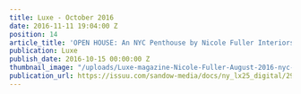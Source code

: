 ```yaml
---
title: Luxe - October 2016
date: 2016-11-11 19:04:00 Z
position: 14
article_title: 'OPEN HOUSE: An NYC Penthouse by Nicole Fuller Interiors'
publication: Luxe
publish_date: 2016-10-15 00:00:00 Z
thumbnail_image: "/uploads/Luxe-magazine-Nicole-Fuller-August-2016-nyc-interior-design.jpg"
publication_url: https://issuu.com/sandow-media/docs/ny_lx25_digital/290
---
```


